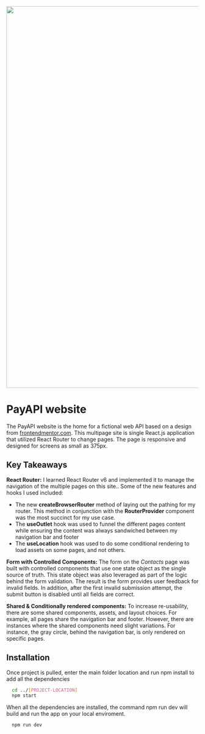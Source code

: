 <div align="center"> 
	<img src="https://user-images.githubusercontent.com/64343445/193120805-53d662f4-dcdd-40f3-b91c-99fb1a101806.jpg" width= "1000">
</div> 

# PayAPI website
  
  
The PayAPI website is the home for a fictional web API based on a design from [frontendmentor.com](https://www.frontendmentor.io/challenges/payapi-multipage-website-FDLR1Y11e). This multipage site is single React.js application that utilized React Router to change pages. The page is responsive and designed for screens as small as 375px. 

## Key Takeaways

**React Router:** I learned React Router v6 and implemented it to manage the navigation of the multiple pages on this site.. Some of the new features and hooks I used included:
- The new **createBrowserRouter** method of laying out the pathing for my router. This method in conjunction with the **RouterProvider** component was the most succinct for my use case. 
- The **useOutlet** hook was used to funnel the different pages content while ensuring the content was always sandwiched between my navigation bar and footer
- The **useLocation** hook was used to do some conditional rendering to load assets on some pages, and not others.
	

**Form with Controlled Components:** The form on the *Contacts* page was built with controlled components that use one state object as the single source of truth. This state object was also leveraged as part of the logic behind the form validation. The result is the form provides user feedback for invalid fields. In addition, after the first invalid submission attempt, the submit button is disabled until all fields are correct.


**Shared & Conditionally rendered components:** To increase re-usability, there are some shared components, assets, and layout choices. For example, all pages share the navigation bar and footer. However, there are instances where the shared components need slight variations. For instance, the gray circle, behind the navigation bar, is only rendered on specific pages.
  

## Installation

Once project is pulled, enter the main folder location and run npm install to add all the dependencies 

```bash
  cd ../[PROJECT-LOCATION]
  npm start
```

When all the dependencies are installed, the command npm run dev will build and run the app on your local enviroment.

```bash
  npm run dev
```    
